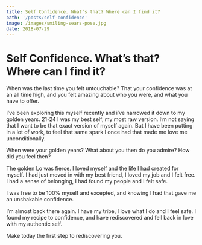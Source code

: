```yaml
---
title: Self Confidence. What’s that? Where can I find it?
path: '/posts/self-confidence'
image: /images/smiling-sears-pose.jpg
date: 2018-07-29
---
```


# Self Confidence. What’s that? Where can I find it?

When was the last time you felt untouchable? That your confidence was at an all time high, and you felt amazing about who you were, and what you have to offer.

I’ve been exploring this myself recently and i’ve narrowed it down to my golden years. 21-24 I was my best self, my most raw version. I’m not saying that I want to be that exact version of myself again. But I have been putting in a lot of work, to feel that same spark I once had that made me love me unconditionally.

When were your golden years? What about you then do you admire? How did you feel then?

The golden Lo was fierce. I loved myself and the life I had created for myself. I had just moved in with my best friend, I loved my job and I felt free. I had a sense of belonging, I had found my people and I felt safe.

I was free to be 100% myself and excepted, and knowing I had that gave me an unshakable confidence.

I’m almost back there again. I have my tribe, I love what I do and I feel safe. I found my recipe to confidence, and have rediscovered and fell back in love with my authentic self.

Make today the first step to rediscovering you.

